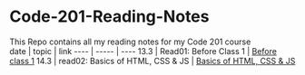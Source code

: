 # Code-201-Reading-Notes
This Repo contains all my reading notes for my Code 201 course  
date | topic | link
---- | ----- | ----
13.3 | Read01: Before Class 1  | [Before class 1](https://hatemhusnieh.github.io/Code-201-Reading-Notes/class-01)
14.3 | read02: Basics of HTML, CSS & JS | [Basics of HTML, CSS & JS](https://hatemhusnieh.github.io/Code-201-Reading-Notes/class-02)  